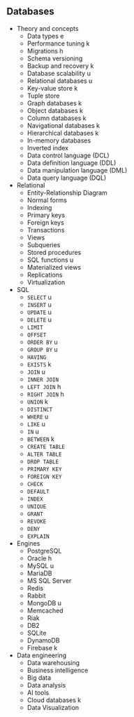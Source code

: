 ## Databases

- Theory and concepts
  - Data types e
  - Performance tuning k
  - Migrations h
  - Schema versioning
  - Backup and recovery k
  - Database scalability u
  - Relational databases u
  - Key-value store k
  - Tuple store
  - Graph databases k
  - Object databases k
  - Column databases k
  - Navigational databases k
  - Hierarchical databases k
  - In-memory databases
  - Inverted index
  - Data control language (DCL)
  - Data definition language (DDL)
  - Data manipulation language (DML)
  - Data query language (DQL)
- Relational
  - Entity-Relationship Diagram
  - Normal forms
  - Indexing
  - Primary keys
  - Foreign keys
  - Transactions
  - Views
  - Subqueries
  - Stored procedures
  - SQL functions u
  - Materialized views
  - Replications
  - Virtualization
- SQL
  - `SELECT` u
  - `INSERT` u
  - `UPDATE` u
  - `DELETE` u
  - `LIMIT`
  - `OFFSET`
  - `ORDER BY` u
  - `GROUP BY` u
  - `HAVING`
  - `EXISTS` k
  - `JOIN` u
  - `INNER JOIN`
  - `LEFT JOIN` h
  - `RIGHT JOIN` h
  - `UNION` k
  - `DISTINCT`
  - `WHERE` u
  - `LIKE` u
  - `IN` u
  - `BETWEEN` k
  - `CREATE TABLE`
  - `ALTER TABLE`
  - `DROP TABLE`
  - `PRIMARY KEY`
  - `FOREIGN KEY`
  - `CHECK`
  - `DEFAULT`
  - `INDEX`
  - `UNIQUE`
  - `GRANT`
  - `REVOKE`
  - `DENY`
  - `EXPLAIN`
- Engines
  - PostgreSQL
  - Oracle h
  - MySQL u
  - MariaDB
  - MS SQL Server
  - Redis
  - Rabbit
  - MongoDB u
  - Memcached
  - Riak
  - DB2
  - SQLite
  - DynamoDB
  - Firebase k
- Data engineering
  - Data warehousing
  - Business intelligence
  - Big data
  - Data analysis
  - AI tools
  - Cloud databases k
  - Data Visualization
